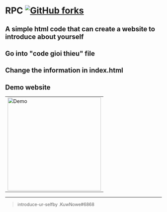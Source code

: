 # RPC [![GitHub forks](https://img.shields.io/github/forks/Vkairus/introduce-ur-self)](https://github.com/Vkairus/introduce-ur-self/network)

## A simple html code that can create a website to introduce about yourself

## Go into "code gioi thieu" file

## Change the information in index.html

## Demo website

 <table style="width:100%;"align="center"> 
   <tr> 
     <td> 
      <img src="https://cdn.discordapp.com/attachments/1084359116362891304/1084850640980819978/image-26.png" alt="Demo" width="300px"/> 
     </td> 
   </tr> 
 </table> 

----

>introduce-ur-selfby .KuwNowe#6868
